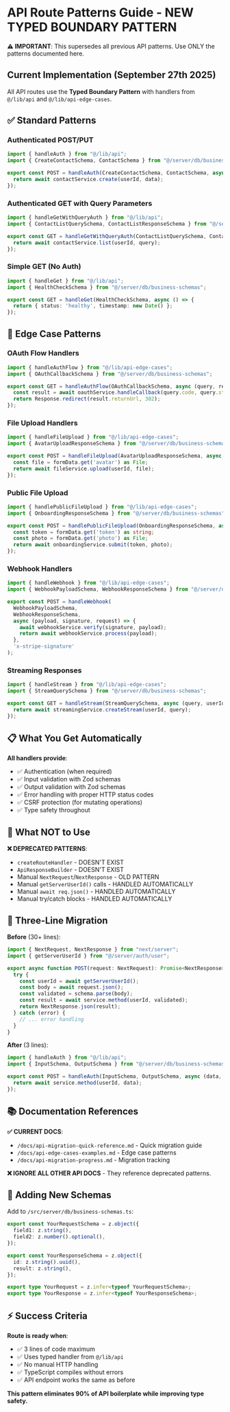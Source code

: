# API Route Patterns Guide - NEW TYPED BOUNDARY PATTERN

**⚠️ IMPORTANT**: This supersedes all previous API patterns. Use ONLY the patterns documented here.

## Current Implementation (September 27th 2025)

All API routes use the **Typed Boundary Pattern** with handlers from `@/lib/api` and `@/lib/api-edge-cases`.

## ✅ Standard Patterns

### Authenticated POST/PUT

```typescript
import { handleAuth } from "@/lib/api";
import { CreateContactSchema, ContactSchema } from "@/server/db/business-schemass";

export const POST = handleAuth(CreateContactSchema, ContactSchema, async (data, userId) => {
  return await contactService.create(userId, data);
});
```

### Authenticated GET with Query Parameters

```typescript
import { handleGetWithQueryAuth } from "@/lib/api";
import { ContactListQuerySchema, ContactListResponseSchema } from "@/server/db/business-schemas";

export const GET = handleGetWithQueryAuth(ContactListQuerySchema, ContactListResponseSchema, async (query, userId) => {
  return await contactService.list(userId, query);
});
```

### Simple GET (No Auth)

```typescript
import { handleGet } from "@/lib/api";
import { HealthCheckSchema } from "@/server/db/business-schemas";

export const GET = handleGet(HealthCheckSchema, async () => {
  return { status: 'healthy', timestamp: new Date() };
});
```

## 🔐 Edge Case Patterns

### OAuth Flow Handlers

```typescript
import { handleAuthFlow } from "@/lib/api-edge-cases";
import { OAuthCallbackSchema } from "@/server/db/business-schemas";

export const GET = handleAuthFlow(OAuthCallbackSchema, async (query, request) => {
  const result = await oauthService.handleCallback(query.code, query.state);
  return Response.redirect(result.returnUrl, 302);
});
```

### File Upload Handlers

```typescript
import { handleFileUpload } from "@/lib/api-edge-cases";
import { AvatarUploadResponseSchema } from "@/server/db/business-schemas";

export const POST = handleFileUpload(AvatarUploadResponseSchema, async (formData, userId) => {
  const file = formData.get('avatar') as File;
  return await fileService.upload(userId, file);
});
```

### Public File Upload

```typescript
import { handlePublicFileUpload } from "@/lib/api-edge-cases";
import { OnboardingResponseSchema } from "@/server/db/business-schemas";

export const POST = handlePublicFileUpload(OnboardingResponseSchema, async (formData) => {
  const token = formData.get('token') as string;
  const photo = formData.get('photo') as File;
  return await onboardingService.submit(token, photo);
});
```

### Webhook Handlers

```typescript
import { handleWebhook } from "@/lib/api-edge-cases";
import { WebhookPayloadSchema, WebhookResponseSchema } from "@/server/db/business-schemas";

export const POST = handleWebhook(
  WebhookPayloadSchema,
  WebhookResponseSchema,
  async (payload, signature, request) => {
    await webhookService.verify(signature, payload);
    return await webhookService.process(payload);
  },
  'x-stripe-signature'
);
```

### Streaming Responses

```typescript
import { handleStream } from "@/lib/api-edge-cases";
import { StreamQuerySchema } from "@/server/db/business-schemas";

export const GET = handleStream(StreamQuerySchema, async (query, userId) => {
  return await streamingService.createStream(userId, query);
});
```

## 📋 What You Get Automatically

**All handlers provide**:

- ✅ Authentication (when required)
- ✅ Input validation with Zod schemas
- ✅ Output validation with Zod schemas
- ✅ Error handling with proper HTTP status codes
- ✅ CSRF protection (for mutating operations)
- ✅ Type safety throughout

## 🚫 What NOT to Use

**❌ DEPRECATED PATTERNS**:

- `createRouteHandler` - DOESN'T EXIST
- `ApiResponseBuilder` - DOESN'T EXIST
- Manual `NextRequest`/`NextResponse` - OLD PATTERN
- Manual `getServerUserId()` calls - HANDLED AUTOMATICALLY
- Manual `await req.json()` - HANDLED AUTOMATICALLY
- Manual try/catch blocks - HANDLED AUTOMATICALLY

## 🎯 Three-Line Migration

**Before** (30+ lines):

```typescript
import { NextRequest, NextResponse } from "next/server";
import { getServerUserId } from "@/server/auth/user";

export async function POST(request: NextRequest): Promise<NextResponse> {
  try {
    const userId = await getServerUserId();
    const body = await request.json();
    const validated = schema.parse(body);
    const result = await service.method(userId, validated);
    return NextResponse.json(result);
  } catch (error) {
    // ... error handling
  }
}
```

**After** (3 lines):

```typescript
import { handleAuth } from "@/lib/api";
import { InputSchema, OutputSchema } from "@/server/db/business-schemas";

export const POST = handleAuth(InputSchema, OutputSchema, async (data, userId) => {
  return await service.method(userId, data);
});
```

## 📚 Documentation References

**✅ CURRENT DOCS**:

- `/docs/api-migration-quick-reference.md` - Quick migration guide
- `/docs/api-edge-cases-examples.md` - Edge case patterns
- `/docs/api-migration-progress.md` - Migration tracking

**❌ IGNORE ALL OTHER API DOCS** - They reference deprecated patterns.

## 🔧 Adding New Schemas

Add to `/src/server/db/business-schemas.ts`:

```typescript
export const YourRequestSchema = z.object({
  field1: z.string(),
  field2: z.number().optional(),
});

export const YourResponseSchema = z.object({
  id: z.string().uuid(),
  result: z.string(),
});

export type YourRequest = z.infer<typeof YourRequestSchema>;
export type YourResponse = z.infer<typeof YourResponseSchema>;
```

## ⚡ Success Criteria

**Route is ready when**:

- ✅ 3 lines of code maximum
- ✅ Uses typed handler from `@/lib/api`
- ✅ No manual HTTP handling
- ✅ TypeScript compiles without errors
- ✅ API endpoint works the same as before

**This pattern eliminates 90% of API boilerplate while improving type safety.**
